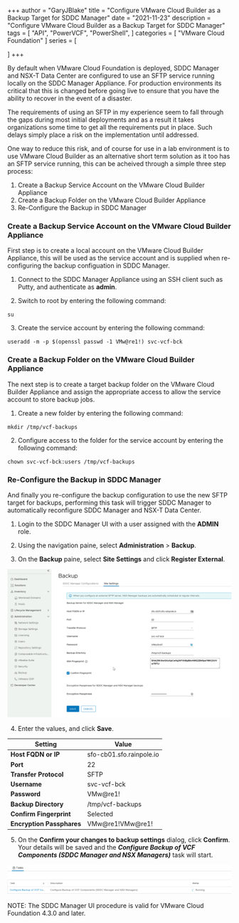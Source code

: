 +++
author = "GaryJBlake"
title = "Configure VMware Cloud Builder as a Backup Target for SDDC Manager"
date = "2021-11-23"
description = "Configure VMware Cloud Builder as a Backup Target for SDDC Manager"
tags = [
    "API",
    "PowerVCF",
    "PowerShell",
]
categories = [
    "VMware Cloud Foundation"
]
series = [

]
+++

By default when VMware Cloud Foundation is deployed, SDDC Manager and NSX-T Data Center are configured to use an SFTP service running locally on the SDDC Manager Appliance. For production environments its critical that this is changed before going live to ensure that you have the ability to recover in the event of a disaster.

The requirements of using an SFTP in my experience seem to fall through the gaps during most initial deployments and as a result it takes organizations some time to get all the requirements put in place. Such delays simply place a risk on the implementation until addressed.

One way to reduce this risk, and of course for use in a lab environment is to use VMware Cloud Builder as an alternative short term solution as it too has an SFTP service running, this can be acheived through a simple three step process:

1. Create a Backup Service Account on the VMware Cloud Builder Appliance
2. Create a Backup Folder on the VMware Cloud Builder Appliance
3. Re-Configure the Backup in SDDC Manager


### Create a Backup Service Account on the VMware Cloud Builder Appliance

First step is to create a local account on the VMware Cloud Builder Appliance, this will be used as the service account and is supplied when re-configuring the backup configuation in SDDC Manager.

1. Connect to the SDDC Manager Appliance using an SSH client such as Putty, and authenticate as **admin**.

2. Switch to root by entering the following command:

```
su
```
3. Create the service account by entering the following command:

```
useradd -m -p $(openssl passwd -1 VMw@re1!) svc-vcf-bck
```

### Create a Backup Folder on the VMware Cloud Builder Appliance

The next step is to create a target backup folder on the VMware Cloud Builder Appliance and assign the appropriate access to allow the service account to store backup jobs.

1. Create a new folder by entering the following command:

```
mkdir /tmp/vcf-backups
```

2. Configure access to the folder for the service account by entering the following command:

```
chown svc-vcf-bck:users /tmp/vcf-backups
```

### Re-Configure the Backup in SDDC Manager

And finally you re-configure the backup configuration to use the new SFTP target for backups, performing this task will trigger SDDC Manager to automatically reconfigure SDDC Manager and NSX-T Data Center.

1. Login to the SDDC Manager UI with a user assigned with the **ADMIN** role.

2. Using the navigation paine, select **Administration** > **Backup**.

3. On the **Backup** paine, select **Site Settings** and click **Register External**.

![](/images/vcf-post-01.png)

4. Enter the values, and click **Save**.

Setting                     | Value
----------------------------|--------------------------
**Host FQDN or IP**         | sfo-cb01.sfo.rainpole.io
**Port**                    | 22
**Transfer Protocol**       | SFTP
**Username**                | svc-vcf-bck
**Password**                | VMw@re1!
**Backup Directory**        | /tmp/vcf-backups
**Confirm Fingerprint**     | Selected
**Encryption Passphares**   | VMw@re1!VMw@re1!

5. On the **Confirm your changes to backup settings** dialog, click **Confirm**. Your details will be saved and the ***Configure Backup of VCF Components (SDDC Manager and NSX Managers)*** task will start.

![](/images/vcf-post-02.png)

NOTE: The SDDC Manager UI procedure is valid for VMware Cloud Foundation 4.3.0 and later.